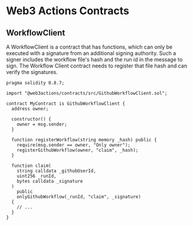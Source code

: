 # Web3 Actions Contracts

## WorkflowClient

A WorkflowClient is a contract that has functions, which can only be executed with a signature from an additional signing authority. Such a signer includes the workflow file's hash and the run id in the message to sign. The Workflow Client contract needs to register that file hash and can verify the signatures.

```solidity
pragma solidity 0.8.7;

import "@web3actions/contracts/src/GithubWorkflowClient.sol";

contract MyContract is GithubWorkflowClient {
  address owner;

  constructor() {
    owner = msg.sender;
  }

  function registerWorkflow(string memory _hash) public {
    require(msg.sender == owner, "Only owner");
    registerGithubWorkflow(owner, "claim", _hash);
  }

  function claim(
    string calldata _githubUserId,
    uint256 _runId,
    bytes calldata _signature
  )
    public
    onlyGithubWorkflow(_runId, "claim", _signature)
  {
    // ...
  }
}
```